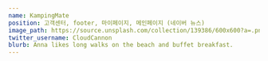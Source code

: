 ```yaml
---
name: KampingMate
position: 고객센터, footer, 마이페이지, 메인페이지 (네이버 뉴스)
image_path: https://source.unsplash.com/collection/139386/600x600?a=.png
twitter_username: CloudCannon
blurb: Anna likes long walks on the beach and buffet breakfast.
---
```

